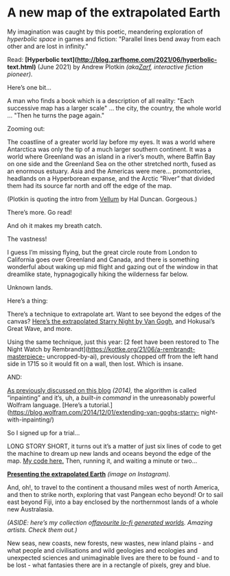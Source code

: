 # A new map of the extrapolated Earth

My imagination was caught by this poetic, meandering exploration of
_hyperbolic space_ in games and fiction: "Parallel lines bend away from each
other and are lost in infinity."

Read: **[Hyperbolic text](http://blog.zarfhome.com/2021/06/hyperbolic-
text.html)** (June 2021) by Andrew Plotkin
_(aka[Zarf](https://en.wikipedia.org/wiki/Andrew_Plotkin), interactive fiction
pioneer)._

Here’s one bit…

A man who finds a book which is a description of all reality: "Each successive
map has a larger scale" … the city, the country, the whole world … "Then he
turns the page again."

Zooming out:

The coastline of a greater world lay before my eyes. It was a world where
Antarctica was only the tip of a much larger southern continent. It was a
world where Greenland was an island in a river’s mouth, where Baffin Bay on
one side and the Greenland Sea on the other stretched north, fused as an
enormous estuary. Asia and the Americas were mere… promontories, headlands on
a Hyperborean expanse, and the Arctic “River” that divided them had its source
far north and off the edge of the map.

(Plotkin is quoting the intro from [Vellum](https://www.halduncan.com/books)
by Hal Duncan. Gorgeous.)

There’s more. Go read!

And oh it makes my breath catch.

The vastness!

I guess I’m missing flying, but the great circle route from London to
California goes over Greenland and Canada, and there is something wonderful
about waking up mid flight and gazing out of the window in that dreamlike
state, hypnagogically hiking the wilderness far below.

Unknown lands.

Here’s a thing:

There’s a technique to extrapolate art. Want to see beyond the edges of the
canvas? [Here’s the extrapolated Starry Night by Van
Gogh](http://extrapolated-art.com), and Hokusai’s Great Wave, and more.

Using the same technique, just this year: [2 feet have been restored to The
Night Watch by Rembrandt](https://kottke.org/21/06/a-rembrandt-masterpiece-
uncropped-by-ai), previously chopped off from the left hand side in 1715 so it
would fit on a wall, then lost. Which is insane.

AND:

[As previously discussed on this blog](/home/2014/12/08/filtered) _(2014),_
the algorithm is called “inpainting” and it’s, uh, a _built-in command_ in the
unreasonably powerful Wolfram language. [Here’s a
tutorial.](https://blog.wolfram.com/2014/12/01/extending-van-goghs-starry-
night-with-inpainting/)

So I signed up for a trial…

LONG STORY SHORT, it turns out it’s a matter of just six lines of code to get
the machine to dream up new lands and oceans beyond the edge of the map. [My
code here.](/more/2021/08/extrapolated-earth/generate.txt) Then, running it,
and waiting a minute or two…

**[Presenting the extrapolated
Earth](https://www.instagram.com/p/CSwzdNvqryU/)** _(image on Instagram)._

And, oh!, to travel to the continent a thousand miles west of north America,
and then to strike north, exploring that vast Pangean echo beyond! Or to sail
east beyond Fiji, into a bay enclosed by the northernmost lands of a whole new
Australasia.

_(ASIDE: here’s my collection of[favourite lo-fi generated
worlds](/home/2021/01/29/filtered). Amazing artists. Check them out.)_

New seas, new coasts, new forests, new wastes, new inland plains - and what
people and civilisations and wild geologies and ecologies and unexpected
sciences and unimaginable lives are there to be found - and to be lost - what
fantasies there are in a rectangle of pixels, grey and blue.
